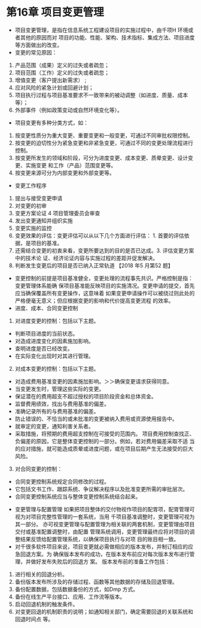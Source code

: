 
# 第16章 项目变更管理
- 项目变更管理，是指在信息系统工程建设项目的实施过程中，由千项H 环境或者其他的原因而对
项目的功能、性能、架构、技术指标、集成方法、项目进度等方面做出的改变。
- 变更的常见原因：
1. 产品范围（成果）定义的过失或者疏忽；
2. 项目范围（工作）定义的过失或者疏忽；
3. 增值变更（客户提出新需求） ;
4. 应对风险的紧急计划或回避计划；
5. 项目执行过程与项目基准要求不一致带来的被动调整（如进度、质量、成本等）；
6. 外部事件（例如政策变动或自然环境变化等）。
- 项目变更有多种分类方式，如：
1. 按变更性质分为重大变更、重要变更和一般变更，可通过不同审批权限控制。
2. 按变更的迫切性分为紧急变更和非紧急变更，可通过不同的变更处理流程进行控制。
3. 按变更所发生的领域和阶段，可分为进度变更、成本变更、质晕变更、设计变更、实施变更
和工作（产品）范围变更等。
4. 按变更来源可分为内部变更和外部变更等。
- 变更工作程序
1. 提出与接受变更申请
2. 对变更的初审
3. 变更方案论证
4 项目管理委员会审查
5. 发出变更通知并组织实施
6. 变更实施的监控
7. 变更效果的评估：变更评估可以从以下几个方面进行评估： 1. 首要的评估依据，是项目的基准。
2. 还需结合变更的初衷来看，变更所要达到的目的是否已达成。3. 评估变更方案中的技术论
证、经济论证内容与实施过程的差距并促发解决。
8. 判断发生变更后的项目是否已纳入正常轨道
【2018 年5 月第52 题】
- 变更控制的前提是项目基准健全，变更处理的流程事先共识。严格控制是指：变更管理体系能确
保项目基准能反映项目的实施清况。变更申请的提交，首先应当确保覆盖所有变更操作，这意味着
如果变更申请操作可以被绕过则此处的严格便毫无意义；但应根据变更的影响和代价提高变更流程
的效率。
- 进度、成本、合同变更控制
1. 对进度变更的控制：包括以下主题。
  + 判断项目进度的当前状态。
  + 对造成进度变化的因素施加影响。
  + 查明进度是否已经改变。
  + 在实际变化出现时对其进行管理。
2. 对成本变更的控制：包括以下主题。
  + 对造成费用基准变更的因素施加影响。＞＞确保变更请求获得同意。
  + 当变更发生时，管理这些实际的变更。
  + 保证潜在的费用超支不超过授权的项目阶段资金和总体资金。
  + 监督费用绩效，找出与费用基准的偏差。
  + 准确记录所有的与费用基准的偏差。
  + 防止错误的、不恰当的或未批准的变更被纳入费用或资源使用报告中。
  + 就审定的变更，通知利害关系者。
  + 采取措施，将预期的费用超支控制在可接受的范围内。
项目费用控制查找正、负偏差的原因，它是整体变更控制的一部分。例如，若对费用偏差采取不适
当的应对措施，就可能造成质晕或进度问题，或在项目后期产生无法接受的巨大风险。
3. 对合同变更的控制：
  + 合同变更控制系统规定合同修改的过程。
  + 它包括文书工作、跟踪系统、争议解决程序以及批准变更所需的审批层次。
  + 合同变更控制系统应当与整体变更控制系统结合起来。
- 变更管理与配置管理
如果把项目整体的交付物视作项目的配胃项，配胃管理可视为对项目完整性管理的一套系统，当用
千项目基准调整时，变更管理可视为其一部分。
亦可视变更管理与配置管理为相关联的两套机制，变更管理由项目交付或基准配置调整时，由配置
管理系统调用，变更管理最终应将对项目的调整结果反馈给配置管理系统，以确保项目执行与对项
目的账目相一致。
- 对千很多软件项目来说，项目变更就必需做相应的版本发布，并制订相应的应急回退方案。为
确保版本发布的成功，在版本发布前应对每次版本发布进行管理，并做好发布失败后的回退方
案。
版本发布前的准备工作包括：
1. 进行相关的回退分析。
2. 备份版本发布所涉及的存储过程、函数等其他数据的存储及回退管理。
3. 备份配置数据，包括数据备份的方式，如Dmp 方式。
4. 备份在线生产平台接口、应用、工作流等版本。
5. 启动回退机制的触发条件。
6. 对变更回退的机制职责的说明；如通知相关部门，确定需要回退的关联系统和回退时间点
等。
